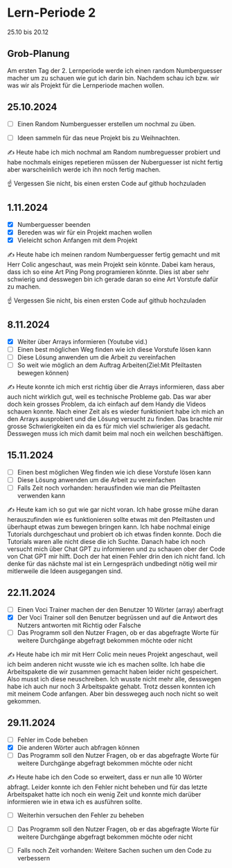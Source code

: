 # Lern-Periode 2

25.10 bis 20.12

## Grob-Planung

Am ersten Tag der 2. Lernperiode werde ich einen random Numberguesser macher um zu schauen wie gut ich darin bin. Nachdem schau ich bzw. wir was wir als Projekt für die Lernperiode machen wollen.
## 25.10.2024


- [ ] Einen Random Numberguesser erstellen um nochmal zu üben.
- [ ] Ideen sammeln für das neue Projekt bis zu Weihnachten.


✍️ Heute habe ich mich nochmal am Random numbreguesser probiert und habe nochmals einiges repetieren müssen der Nuberguesser ist nicht fertig aber warscheinlich werde ich ihn noch fertig machen.


☝️ Vergessen Sie nicht, bis einen ersten Code auf github hochzuladen

## 1.11.2024

- [x] Numberguesser beenden 
- [x] Bereden was wir für ein Projekt machen wollen
- [x] Vieleicht schon Anfangen mit dem Projekt

✍️ Heute habe ich meinen random Numberguesser fertig gemacht und mit Herr Colic angeschaut, was mein Projekt sein könnte. Dabei kam heraus, dass ich so eine Art Ping Pong programieren könnte. Dies ist aber sehr schwierig und desswegen bin ich gerade daran so eine Art Vorstufe dafür zu machen.

☝️ Vergessen Sie nicht, bis einen ersten Code auf github hochzuladen

## 8.11.2024

- [x] Weiter über Arrays informieren (Youtube vid.)
- [ ] Einen best möglichen Weg finden wie ich diese Vorstufe lösen kann
- [ ] Diese Lösung anwenden um die Arbeit zu vereinfachen 
- [ ] So weit wie möglich an dem Auftrag Arbeiten(Ziel:Mit Pfeiltasten bewegen können)

✍️ Heute konnte ich mich erst richtig über die Arrays informieren, dass aber auch nicht wirklich gut, weil es technische Probleme gab. Das war aber doch kein grosses Problem, da ich einfach auf dem Handy die Videos schauen konnte. Nach einer Zeit als es wieder funktioniert habe ich mich an den Arrays ausprobiert und die Lösung versucht zu finden. Das brachte mir grosse Schwierigkeiten ein da es für mich viel schwieriger als gedacht. Desswegen muss ich mich damit beim mal noch ein weilchen beschäftigen.

## 15.11.2024
- [ ] Einen best möglichen Weg finden wie ich diese Vorstufe lösen kann
- [ ] Diese Lösung anwenden um die Arbeit zu vereinfachen
- [ ] Falls Zeit noch vorhanden: herausfinden wie man die Pfeiltasten verwenden kann

✍️ Heute kam ich so gut wie gar nicht voran. Ich habe grosse mühe daran herauszufinden wie es funktionieren sollte etwas mit den Pfeiltasten und überhaupt etwas zum bewegen bringen kann. Ich habe nochmal einige Tutorials durchgeschaut und probiert ob ich etwas finden konnte. Doch die Tutorials waren alle nicht diese die ich Suchte. Danach habe ich noch versucht mich über Chat GPT zu informieren und zu schauen ober der Code von Chat GPT mir hilft. Doch der hat einen Fehler drin den ich nicht fand. Ich denke für das nächste mal ist ein Lerngespräch undbedingt nötig weil mir mitlerweile die Ideen ausgegangen sind.

## 22.11.2024 
- [ ] Einen Voci Trainer machen der den Benutzer 10 Wörter (array) aberfragt
- [x] Der Voci Trainer soll den Benutzer begrüssen und auf die Antwort des Nutzers antworten mit Richtig oder Falsche
- [ ] Das Programm soll den Nutzer Fragen, ob er das abgefragte Worte für weitere Durchgänge abgefragt bekommen möchte oder nicht

✍️ Heute habe ich mir mit Herr Colic mein neues Projekt angeschaut, weil ich beim anderen nicht wusste wie ich es machen sollte. Ich habe die Arbeitspakete die wir zusammen gemacht haben leider nicht gespeichert. Also musst ich diese neuschreiben. Ich wusste nicht mehr alle, desswegen habe ich auch nur noch 3 Arbeitspakte gehabt. Trotz dessen konnten ich mit meinem Code anfangen. Aber bin desswegeg auch noch nicht so weit gekommen.
## 29.11.2024
- [ ] Fehler im Code beheben
- [x] Die anderen Wörter auch abfragen können
- [ ] Das Programm soll den Nutzer Fragen, ob er das abgefragte Worte für weitere Durchgänge abgefragt bekommen möchte oder nicht

✍️ Heute habe ich den Code so erweitert, dass er nun alle 10 Wörter abfragt. Leider konnte ich den Fehler nicht beheben und für das letzte Arbeitspaket hatte ich noch ein wenig Zeit und konnte mich darüber informieren wie in etwa ich es ausführen sollte. 
- [ ] Weiterhin versuchen den Fehler zu beheben
- [ ] Das Programm soll den Nutzer Fragen, ob er das abgefragte Worte für weitere Durchgänge abgefragt bekommen möchte oder nicht
- [ ] Falls noch Zeit vorhanden: Weitere Sachen suchen um den Code zu verbessern

